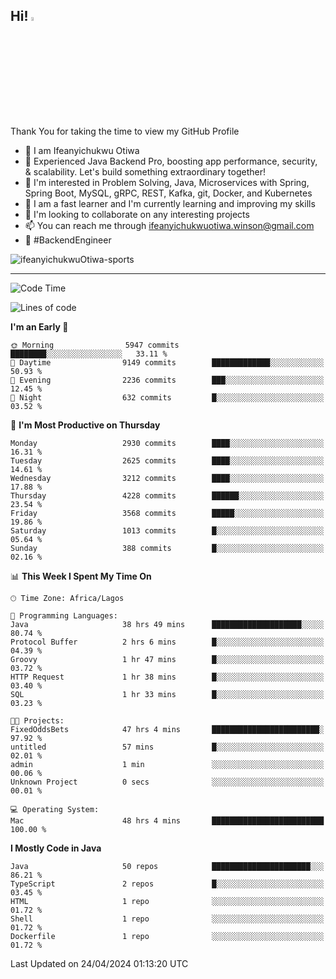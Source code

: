 <!-- BLOG-POST-LIST:START --><!-- BLOG-POST-LIST:END -->

## Hi! <img src="https://media.giphy.com/media/hvRJCLFzcasrR4ia7z/giphy.gif" width="4%"> 

Thank You for taking the time to view my GitHub Profile

- 👋 I am Ifeanyichukwu Otiwa
- 🚀 Experienced Java Backend Pro, boosting app performance, security, & scalability. Let's build something extraordinary together!
- 👀 I'm interested in Problem Solving, Java, Microservices with Spring, Spring Boot, MySQL, gRPC, REST, Kafka, git, Docker, and Kubernetes
- 🌱 I am a fast learner and I'm currently learning and improving my skills
- 💞️ I'm looking to collaborate on any interesting projects
- 📫 You can reach me through ifeanyichukwuotiwa.winson@gmail.com
- 🚀 #BackendEngineer

<p align="left" marginTop="10px"> <img src="https://komarev.com/ghpvc/?username=ifeanyichukwuOtiwa-sports&label=Profile%20views&color=0e75b6&style=for-the-badge" alt="ifeanyichukwuOtiwa-sports" /> </p>

***

<!--START_SECTION:waka-->
![Code Time](http://img.shields.io/badge/Code%20Time-2%2C441%20hrs%2042%20mins-blue)

![Lines of code](https://img.shields.io/badge/From%20Hello%20World%20I%27ve%20Written-4.9%20million%20lines%20of%20code-blue)

**I'm an Early 🐤** 

```text
🌞 Morning                5947 commits        ████████░░░░░░░░░░░░░░░░░   33.11 % 
🌆 Daytime                9149 commits        █████████████░░░░░░░░░░░░   50.93 % 
🌃 Evening                2236 commits        ███░░░░░░░░░░░░░░░░░░░░░░   12.45 % 
🌙 Night                  632 commits         █░░░░░░░░░░░░░░░░░░░░░░░░   03.52 % 
```
📅 **I'm Most Productive on Thursday** 

```text
Monday                   2930 commits        ████░░░░░░░░░░░░░░░░░░░░░   16.31 % 
Tuesday                  2625 commits        ████░░░░░░░░░░░░░░░░░░░░░   14.61 % 
Wednesday                3212 commits        ████░░░░░░░░░░░░░░░░░░░░░   17.88 % 
Thursday                 4228 commits        ██████░░░░░░░░░░░░░░░░░░░   23.54 % 
Friday                   3568 commits        █████░░░░░░░░░░░░░░░░░░░░   19.86 % 
Saturday                 1013 commits        █░░░░░░░░░░░░░░░░░░░░░░░░   05.64 % 
Sunday                   388 commits         █░░░░░░░░░░░░░░░░░░░░░░░░   02.16 % 
```


📊 **This Week I Spent My Time On** 

```text
🕑︎ Time Zone: Africa/Lagos

💬 Programming Languages: 
Java                     38 hrs 49 mins      ████████████████████░░░░░   80.74 % 
Protocol Buffer          2 hrs 6 mins        █░░░░░░░░░░░░░░░░░░░░░░░░   04.39 % 
Groovy                   1 hr 47 mins        █░░░░░░░░░░░░░░░░░░░░░░░░   03.72 % 
HTTP Request             1 hr 38 mins        █░░░░░░░░░░░░░░░░░░░░░░░░   03.40 % 
SQL                      1 hr 33 mins        █░░░░░░░░░░░░░░░░░░░░░░░░   03.23 % 

🐱‍💻 Projects: 
FixedOddsBets            47 hrs 4 mins       ████████████████████████░   97.92 % 
untitled                 57 mins             █░░░░░░░░░░░░░░░░░░░░░░░░   02.01 % 
admin                    1 min               ░░░░░░░░░░░░░░░░░░░░░░░░░   00.06 % 
Unknown Project          0 secs              ░░░░░░░░░░░░░░░░░░░░░░░░░   00.01 % 

💻 Operating System: 
Mac                      48 hrs 4 mins       █████████████████████████   100.00 % 
```

**I Mostly Code in Java** 

```text
Java                     50 repos            ██████████████████████░░░   86.21 % 
TypeScript               2 repos             █░░░░░░░░░░░░░░░░░░░░░░░░   03.45 % 
HTML                     1 repo              ░░░░░░░░░░░░░░░░░░░░░░░░░   01.72 % 
Shell                    1 repo              ░░░░░░░░░░░░░░░░░░░░░░░░░   01.72 % 
Dockerfile               1 repo              ░░░░░░░░░░░░░░░░░░░░░░░░░   01.72 % 
```




 Last Updated on 24/04/2024 01:13:20 UTC
<!--END_SECTION:waka-->

<!--
<p align="center">
![trophy](https://github-profile-trophy.vercel.app/?username=ifeanyichukwuOtiwa-sports&theme=onedark) (https://github.com/ryo-ma/github-profile-trophy)
</p>
-->

<!---
ifeanyi-otiwa/ifeanyi-otiwa is a ✨ special ✨ repository because its `README.md` (this file) appears on your GitHub profile.
You can click the Preview link to take a look at your changes.
--->
